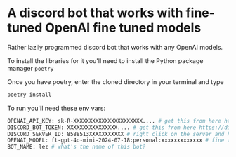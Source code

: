 # A discord bot that works with fine-tuned OpenAI fine tuned models

Rather lazily programmed discord bot that works with any OpenAI models. 

To install the libraries for it you'll need to install the Python package manager `poetry`

Once you have poetry, enter the cloned directory in your terminal and type
```bash
poetry install
```

To run you'll need these env vars:
``` bash
OPENAI_API_KEY: sk-R-XXXXXXXXXXXXXXXXXXXXXX.... # get this from here https://platform.openai.com/api-keys
DISCORD_BOT_TOKEN: XXXXXXXXXXXXXXXX.... # get this from here https://discord.com/developers/applications
DISCORD_SERVER_ID: 8588513XXXXXXXXXXX # right click on the server and hit copy server ID. This is the server the chat commands get installed to
OPENAI_MODEL: ft-gpt-4o-mini-2024-07-18:personal:xxxxxxxxxxxxx # fine tune here https://platform.openai.com/finetune
BOT_NAME: lez # what's the name of this bot?
```
